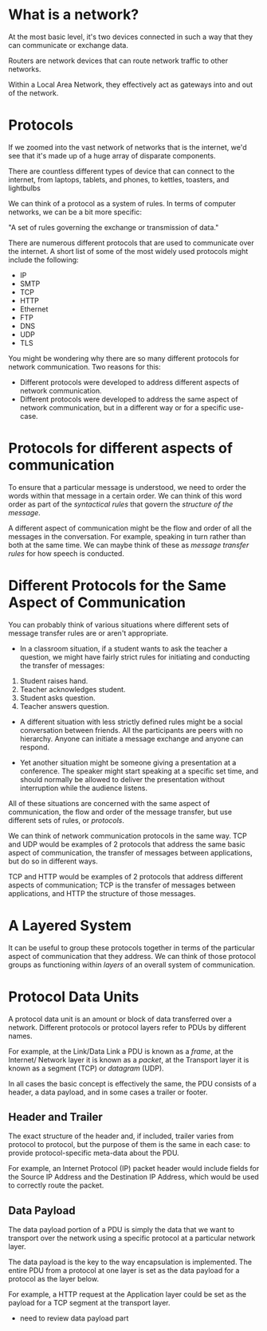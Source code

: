 # What is a network?

At the most basic level, it's two devices connected in such a way that they can
communicate or exchange data.

Routers are network devices that can route network traffic to other networks.

Within a Local Area Network, they effectively act as gateways into and out of
the network.

# Protocols

If we zoomed into the vast network of networks that is the internet, we'd see
that it's made up of a huge array of disparate components.

There are countless different types of device that can connect to the internet,
from laptops, tablets, and phones, to kettles, toasters, and lightbulbs

We can think of a protocol as a system of rules. In terms of computer networks,
we can be a bit more specific:

"A set of rules governing the exchange or transmission of data."

There are numerous different protocols that are used to communicate over the
internet. A short list of some of the most widely used protocols might include
the following:

- IP
- SMTP
- TCP
- HTTP
- Ethernet
- FTP
- DNS
- UDP
- TLS

You might be wondering why there are so many different protocols for network
communication. Two reasons for this:

- Different protocols were developed to address different aspects of network
communication.
- Different protocols were developed to address the same aspect of network
communication, but in a different way or for a specific use-case.

# Protocols for different aspects of communication

To ensure that a particular message is understood, we need to order the words
within that message in a certain order. We can think of this word order as part
of the *syntactical rules* that govern the *structure of the message*.

A different aspect of communication might be the flow and order of all the
messages in the conversation. For example, speaking in turn rather than both
at the same time. We can maybe think of these as *message transfer rules* for how
speech is conducted.

# Different Protocols for the Same Aspect of Communication

You can probably think of various situations where different sets of message
transfer rules are or aren't appropriate.

- In a classroom situation, if a student wants to ask the teacher a question, we
might have fairly strict rules for initiating and conducting the transfer of
messages:

1. Student raises hand.
2. Teacher acknowledges student.
3. Student asks question.
4. Teacher answers question.

- A different situation with less strictly defined rules might be a social
conversation between friends. All the participants are peers with no hierarchy.
Anyone can initiate a message exchange and anyone can respond.

- Yet another situation might be someone giving a presentation at a conference.
The speaker might start speaking at a specific set time, and should normally be
allowed to deliver the presentation without interruption while the audience listens.

All of these situations are concerned with the same aspect of communication, the flow
and order of the message transfer, but use different sets of rules, or _protocols_.

We can think of network communication protocols in the same way. TCP and UDP would
be examples of 2 protocols that address the same basic aspect of communication, the
transfer of messages between applications, but do so in different ways.

TCP and HTTP would be examples of 2 protocols that address different aspects
of communication; TCP is the transfer of messages between applications, and
HTTP the structure of those messages.

# A Layered System

It can be useful to group these protocols together in terms of the particular
aspect of communication that they address. We can think of those protocol groups
as functioning within _layers_ of an overall system of communication.

# Protocol Data Units

A protocol data unit is an amount or block of data transferred over a network.
Different protocols or protocol layers refer to PDUs by different names.

For example, at the Link/Data Link a PDU is known as a _frame_, at the Internet/
Network layer it is known as a _packet_, at the Transport layer it is known as
a segment (TCP) or _datagram_ (UDP).

In all cases the basic concept is effectively the same, the PDU consists of a header,
a data payload, and in some cases a trailer or footer.

## Header and Trailer

The exact structure of the header and, if included, trailer varies from protocol to protocol,
but the purpose of them is the same in each case: to provide protocol-specific meta-data about the PDU.

For example, an Internet Protocol (IP) packet header would include fields for the Source IP Address and
the Destination IP Address, which would be used to correctly route the packet.

## Data Payload

The data payload portion of a PDU is simply the data that we want to transport over
the network using a specific protocol at a particular network layer.

The data payload is the key to the way encapsulation is implemented. The entire PDU
from a protocol at one layer is set as the data payload for a protocol as the layer below.

For example, a HTTP request at the Application layer could be set as the payload
for a TCP segment at the transport layer.

- need to review data payload part
